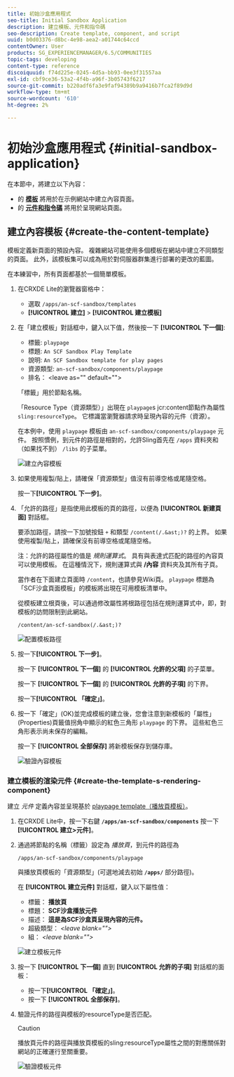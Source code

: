 ```yaml
---
title: 初始沙盒應用程式
seo-title: Initial Sandbox Application
description: 建立模板、元件和指令碼
seo-description: Create template, component, and script
uuid: b0d03376-d8bc-4e98-aea2-a01744c64ccd
contentOwner: User
products: SG_EXPERIENCEMANAGER/6.5/COMMUNITIES
topic-tags: developing
content-type: reference
discoiquuid: f74d225e-0245-4d5a-bb93-0ee3f31557aa
exl-id: cbf9ce36-53a2-4f4b-a96f-3b05743f6217
source-git-commit: b220adf6fa3e9faf94389b9a9416b7fca2f89d9d
workflow-type: tm+mt
source-wordcount: '610'
ht-degree: 2%

---
```


# 初始沙盒應用程式 {#initial-sandbox-application}

在本節中，將建立以下內容：

* 的 **[模板](#createthepagetemplate)** 將用於在示例網站中建立內容頁面。
* 的 **[元件和指令碼](#create-the-template-s-rendering-component)** 將用於呈現網站頁面。

## 建立內容模板 {#create-the-content-template}

模板定義新頁面的預設內容。 複雜網站可能使用多個模板在網站中建立不同類型的頁面。 此外，該模板集可以成為用於對伺服器群集進行部署的更改的藍圖。

在本練習中，所有頁面都基於一個簡單模板。

1. 在CRXDE Lite的瀏覽器窗格中：

   * 選取 `/apps/an-scf-sandbox/templates`
   * **[!UICONTROL 建立]** > **[!UICONTROL 建立模板]**

1. 在「建立模板」對話框中，鍵入以下值，然後按一下 **[!UICONTROL 下一個]**:

   * 標籤: `playpage`
   * 標題: `An SCF Sandbox Play Template`
   * 說明: `An SCF Sandbox template for play pages`
   * 資源類型: `an-scf-sandbox/components/playpage`
   * 排名： &lt;leave as=&quot;&quot; default=&quot;&quot;>

   「標籤」用於節點名稱。

   「Resource Type（資源類型）」出現在 `playpage`s jcr:content節點作為屬性 `sling:resourceType`。 它標識當瀏覽器請求時呈現內容的元件（資源）。

   在本例中，使用 `playpage` 模板由 `an-scf-sandbox/components/playpage` 元件。 按照慣例，到元件的路徑是相對的，允許Sling首先在 `/apps` 資料夾和（如果找不到） `/libs` 的子菜單。

   ![建立內容模板](assets/create-content-template-1.png)

1. 如果使用複製/貼上，請確保「資源類型」值沒有前導空格或尾隨空格。

   按一下&#x200B;**[!UICONTROL 下一步]**。

1. 「允許的路徑」是指使用此模板的頁的路徑，以便為 **[!UICONTROL 新建頁面]** 對話框。

   要添加路徑，請按一下加號按鈕 `+` 和類型 `/content(/.&ast;)?` 的上界。 如果使用複製/貼上，請確保沒有前導空格或尾隨空格。

   注：允許的路徑屬性的值是 *規則運算式*。 具有與表達式匹配的路徑的內容頁可以使用模板。 在這種情況下，規則運算式與 **/內容** 資料夾及其所有子頁。

   當作者在下面建立頁面時 `/content`，也請參見Wiki頁。 `playpage` 標題為「SCF沙盒頁面模板」的模板將出現在可用模板清單中。

   從模板建立根頁後，可以通過修改屬性將根路徑包括在規則運算式中，即，對模板的訪問限制到此網站。

   `/content/an-scf-sandbox(/.&ast;)?`

   ![配置模板路徑](assets/configure-template-path.png)

1. 按一下&#x200B;**[!UICONTROL 下一步]**。

   按一下 **[!UICONTROL 下一個]** 的 **[!UICONTROL 允許的父項]** 的子菜單。

   按一下 **[!UICONTROL 下一個]** 的 **[!UICONTROL 允許的子項]** 的下界。

   按一下&#x200B;**[!UICONTROL 「確定」]**。

1. 按一下「確定」(OK)並完成模板的建立後，您會注意到新模板的「屬性」(Properties)頁籤值拐角中顯示的紅色三角形 `playpage` 的下界。 這些紅色三角形表示尚未保存的編輯。

   按一下 **[!UICONTROL 全部保存]** 將新模板保存到儲存庫。

   ![驗證內容模板](assets/verify-content-template.png)

### 建立模板的渲染元件 {#create-the-template-s-rendering-component}

建立 *元件* 定義內容並呈現基於 [playpage template（播放頁模板）](#createthepagetemplate)。

1. 在CRXDE Lite中，按一下右鍵 **`/apps/an-scf-sandbox/components`** 按一下 **[!UICONTROL 建立>元件]**。
1. 通過將節點的名稱（標籤）設定為 *播放頁*，到元件的路徑為

   `/apps/an-scf-sandbox/components/playpage`

   與播放頁模板的「資源類型」(可選地減去初始 **`/apps/`** 部分路徑)。

   在 **[!UICONTROL 建立元件]** 對話框，鍵入以下屬性值：

   * 標籤： **播放頁**
   * 標題： **SCF沙盒播放元件**
   * 描述： **這是為SCF沙盒頁呈現內容的元件。**
   * 超級類型： *&lt;leave blank=&quot;&quot;>*
   * 組： *&lt;leave blank=&quot;&quot;>*

   ![建立模板元件](assets/create-template-component.png)

1. 按一下 **[!UICONTROL 下一個]** 直到 **[!UICONTROL 允許的子項]** 對話框的面板：

   * 按一下&#x200B;**[!UICONTROL 「確定」]**。
   * 按一下 **[!UICONTROL 全部保存]**。

1. 驗證元件的路徑與模板的resourceType是否匹配。

   >[!CAUTION]
   >
   >播放頁元件的路徑與播放頁模板的sling:resourceType屬性之間的對應關係對網站的正確運行至關重要。

   ![驗證模板元件](assets/verify-template-component.png)
